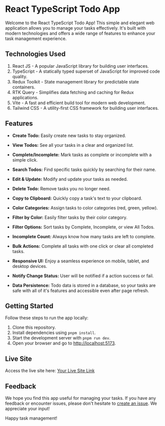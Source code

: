 # React TypeScript Todo App

Welcome to the React TypeScript Todo App! This simple and elegant web application allows you to manage your tasks effectively. It's built with modern technologies and offers a wide range of features to enhance your task management experience.

## Technologies Used

1. React JS - A popular JavaScript library for building user interfaces.
2. TypeScript - A statically typed superset of JavaScript for improved code quality.
3. Redux Toolkit - State management library for predictable state containers.
4. RTK Query - Simplifies data fetching and caching for Redux applications.
5. Vite - A fast and efficient build tool for modern web development.
6. Tailwind CSS - A utility-first CSS framework for building user interfaces.

## Features

- **Create Todo:** Easily create new tasks to stay organized.

- **View Todos:** See all your tasks in a clear and organized list.

- **Complete/Incomplete:** Mark tasks as complete or incomplete with a simple click.

- **Search Todos:** Find specific tasks quickly by searching for their name.

- **Edit & Update:** Modify and update your tasks as needed.

- **Delete Todo:** Remove tasks you no longer need.

- **Copy to Clipboard:** Quickly copy a task's text to your clipboard.

- **Color Categories:** Assign tasks to color categories (red, green, yellow).

- **Filter by Color:** Easily filter tasks by their color category.

- **Filter Options:** Sort tasks by Complete, Incomplete, or view All Todos.

- **Incomplete Count:** Always know how many tasks are left to complete.

- **Bulk Actions:** Complete all tasks with one click or clear all completed tasks.

- **Responsive UI:** Enjoy a seamless experience on mobile, tablet, and desktop devices.

- **Notify Change Status:** User will be notified if a action success or fail.

- **Data Persistence:** Todo data is stored in a database, so your tasks are safe with all of it's features and accessible even after page refresh.

## Getting Started

Follow these steps to run the app locally:

1. Clone this repository.
2. Install dependencies using `pnpm install`.
3. Start the development server with `pnpm run dev`.
4. Open your browser and go to [http://localhost:5173](http://localhost:5173).

## Live Site

Access the live site here: [Your Live Site Link](https://www.example.com)

## Feedback

We hope you find this app useful for managing your tasks. If you have any feedback or encounter issues, please don't hesitate to [create an issue](https://github.com/your/repo/issues). We appreciate your input!

Happy task management!
